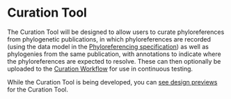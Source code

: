 # Curation Tool

The Curation Tool will be designed to allow users to curate phyloreferences from phylogenetic publications, in which phyloreferences are recorded (using the data model in the [Phyloreferencing specification](https://github.com/phyloref/specification/blob/master/specification.md)) as well as phylogenies from the same publication, with annotations to indicate where the phyloreferences are expected to resolve. These can then optionally be uploaded to the [Curation Workflow](https://github.com/phyloref/curation-workflow/) for use in continuous testing.

While the Curation Tool is being developed, you can [see design previews](designs/) for the Curation Tool.
